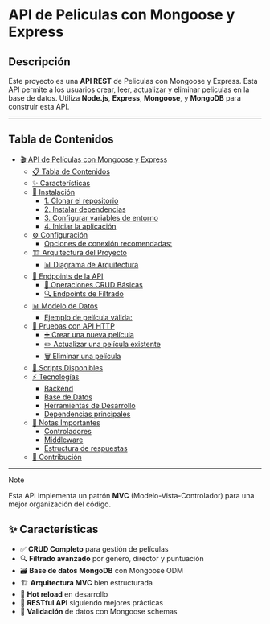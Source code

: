 # API de Peliculas con Mongoose y Express

## Descripción

Este proyecto es una **API REST** de Peliculas con Mongoose y Express. Esta API permite a los usuarios crear, leer, actualizar y eliminar peliculas en la base de datos. Utiliza **Node.js**, **Express**, **Mongoose**, y **MongoDB** para construir esta API.

---

## Tabla de Contenidos

- [🎬 API de Películas con Mongoose y Express](#-api-de-películas-con-mongoose-y-express)
  - [📋 Tabla de Contenidos](#-tabla-de-contenidos)
  - [✨ Características](#-características)
  - [🚀 Instalación](#-instalación)
    - [1. Clonar el repositorio](#1-clonar-el-repositorio)
    - [2. Instalar dependencias](#2-instalar-dependencias)
    - [3. Configurar variables de entorno](#3-configurar-variables-de-entorno)
    - [4. Iniciar la aplicación](#4-iniciar-la-aplicación)
  - [⚙️ Configuración](#️-configuración)
    - [Opciones de conexión recomendadas:](#opciones-de-conexión-recomendadas)
  - [🏗️ Arquitectura del Proyecto](#️-arquitectura-del-proyecto)
    - [📊 Diagrama de Arquitectura](#-diagrama-de-arquitectura)
  - [📡 Endpoints de la API](#-endpoints-de-la-api)
    - [🎯 Operaciones CRUD Básicas](#-operaciones-crud-básicas)
    - [🔍 Endpoints de Filtrado](#-endpoints-de-filtrado)
  - [📊 Modelo de Datos](#-modelo-de-datos)
    - [Ejemplo de película válida:](#ejemplo-de-película-válida)
  - [🧪 Pruebas con API HTTP](#-pruebas-con-api-http)
    - [➕ Crear una nueva película](#-crear-una-nueva-película)
    - [✏️ Actualizar una película existente](#️-actualizar-una-película-existente)
    - [🗑️ Eliminar una película](#️-eliminar-una-película)
  - [🔧 Scripts Disponibles](#-scripts-disponibles)
  - [⚡ Tecnologías](#-tecnologías)
    - [Backend](#backend)
    - [Base de Datos](#base-de-datos)
    - [Herramientas de Desarrollo](#herramientas-de-desarrollo)
    - [Dependencias principales](#dependencias-principales)
  - [📝 Notas Importantes](#-notas-importantes)
    - [Controladores](#controladores)
    - [Middleware](#middleware)
    - [Estructura de respuestas](#estructura-de-respuestas)
  - [🤝 Contribución](#-contribución)

---

> [!NOTE]  
> Esta API implementa un patrón **MVC** (Modelo-Vista-Controlador) para una mejor organización del código.

## ✨ Características

- ✅ **CRUD Completo** para gestión de películas
- 🔍 **Filtrado avanzado** por género, director y puntuación
- 🗃️ **Base de datos MongoDB** con Mongoose ODM
- 🏗️ **Arquitectura MVC** bien estructurada
- 🚀 **Hot reload** en desarrollo
- 📡 **RESTful API** siguiendo mejores prácticas
- 🔧 **Validación** de datos con Mongoose schemas
